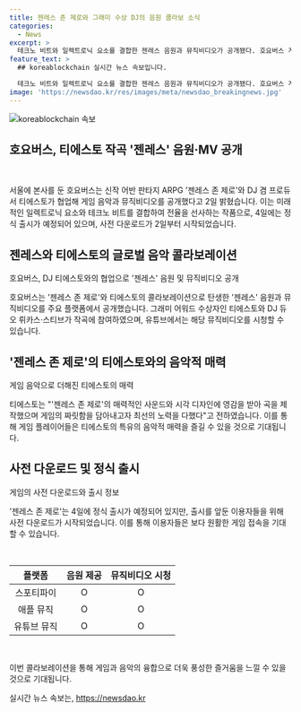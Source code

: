 ```yaml
---
title: 젠레스 존 제로와 그래미 수상 DJ의 음원 콜라보 소식
categories:
  - News
excerpt: >
  테크노 비트와 일렉트로닉 요소를 결합한 젠레스 음원과 뮤직비디오가 공개됐다. 호요버스 게임 젠레스 존 제로의 새로운 글로벌 음악 콜라보레이션은 그래미 어워드 수상자 티에스토와의 협업으로 이뤄졌다. 이를 통해 게임의 짜릿한 전투를 느낄 수 있다. 사전 다운로드는 2일부터 시작돼 정식 출시를 앞두고 있다. (150자)
feature_text: >
  ## koreablockchain 실시간 뉴스 속보입니다.

  테크노 비트와 일렉트로닉 요소를 결합한 젠레스 음원과 뮤직비디오가 공개됐다. 호요버스 게임 젠레스 존 제로의 새로운 글로벌 음악 콜라보레이션은 그래미 어워드 수상자 티에스토와의 협업으로 이뤄졌다. 이를 통해 게임의 짜릿한 전투를 느낄 수 있다. 사전 다운로드는 2일부터 시작돼 정식 출시를 앞두고 있다. (150자)
image: 'https://newsdao.kr/res/images/meta/newsdao_breakingnews.jpg'
---
```


<p><img src="https://newsdao.kr/res/images/meta/newsdao_breakingnews.jpg" alt="koreablockchain 속보" /></p>

<h2 data-ke-size="size26">호요버스, 티에스토 작곡 '젠레스' 음원·MV 공개</h2>

<p data-ke-size="size16">&nbsp;</p>

<p>서울에 본사를 둔 호요버스는 신작 어반 판타지 ARPG '젠레스 존 제로'와 DJ 겸 프로듀서 티에스토가 협업해 게임 음악과 뮤직비디오를 공개했다고 2일 밝혔습니다. 이는 미래적인 일렉트로닉 요소와 테크노 비트를 결합하여 전율을 선사하는 작품으로, 4일에는 정식 출시가 예정되어 있으며, 사전 다운로드가 2일부터 시작되었습니다.</p>

<h2 data-ke-size="size26">젠레스와 티에스토의 글로벌 음악 콜라보레이션</h2>

<p data-ke-size="size16">호요버스, DJ 티에스토와의 협업으로 '젠레스' 음원 및 뮤직비디오 공개</p>

<p>호요버스는 '젠레스 존 제로'와 티에스토의 콜라보레이션으로 탄생한 '젠레스' 음원과 뮤직비디오를 주요 플랫폼에서 공개했습니다. 그래미 어워드 수상자인 티에스토와 DJ 듀오 뤼카스·스티브가 작곡에 참여하였으며, 유튜브에서는 해당 뮤직비디오를 시청할 수 있습니다.</p>

<h2 data-ke-size="size26">'젠레스 존 제로'의 티에스토와의 음악적 매력</h2>

<p data-ke-size="size16">게임 음악으로 더해진 티에스토의 매력</p>

<p>티에스토는 "'젠레스 존 제로'의 매력적인 사운드와 시각 디자인에 영감을 받아 곡을 제작했으며 게임의 짜릿함을 담아내고자 최선의 노력을 다했다"고 전하였습니다. 이를 통해 게임 플레이어들은 티에스토의 특유의 음악적 매력을 즐길 수 있을 것으로 기대됩니다.</p>

<h2 data-ke-size="size26">사전 다운로드 및 정식 출시</h2>

<p data-ke-size="size16">게임의 사전 다운로드와 출시 정보</p>

<p>'젠레스 존 제로'는 4일에 정식 출시가 예정되어 있지만, 출시를 앞둔 이용자들을 위해 사전 다운로드가 시작되었습니다. 이를 통해 이용자들은 보다 원활한 게임 접속을 기대할 수 있습니다.</p>

<p data-ke-size="size16">&nbsp;</p>

<table>
    <thead>
        <tr>
            <th style="text-align: center;">플랫폼</th>
            <th style="text-align: center;">음원 제공</th>
            <th style="text-align: center;">뮤직비디오 시청</th>
        </tr>
    </thead>
    <tbody>
        <tr>
            <td style="text-align: center;">스포티파이</td>
            <td style="text-align: center;">O</b></td>
            <td style="text-align: center;">O</b></td>
        </tr>
        <tr>
            <td style="text-align: center;">애플 뮤직</td>
            <td style="text-align: center;">O</b></td>
            <td style="text-align: center;">O</b></td>
        </tr>
        <tr>
            <td style="text-align: center;">유튜브 뮤직</td>
            <td style="text-align: center;">O</b></td>
            <td style="text-align: center;">O</b></td>
        </tr>
    </tbody>
</table>

<p data-ke-size="size16">&nbsp;</p>

<p>이번 콜라보레이션을 통해 게임과 음악의 융합으로 더욱 풍성한 즐거움을 느낄 수 있을 것으로 기대됩니다.</p>
실시간 뉴스 속보는, <a href="https://newsdao.kr" rel="dofollow">https://newsdao.kr</a>



